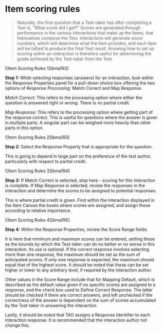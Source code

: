 # Item scoring rules

>Naturally, the first question that a Test-taker has after completing a Test is, "What score did I get?" Scores are generated through performance in the various interactions that make up the Items, that themselves compose the Test. Interactions will generate score numbers, which will determine what the Item provides, and each item will be tallied to produce the final Test result. Knowing how to set up scoring within an interaction is therefore useful for determining the grade achieved by the Test-taker from the Test.

![Item Scoring Rules 1][bma192]

**Step 1:** While selecting responses (answers) for an interaction, look within the Response Properties panel for a pull-down choice box offering the two options of *Response Processing*: Match Correct and Map Response.

*Match Correct:* This refers to the processing option where either the question is answered right or wrong. There is no partial credit.

*Map Response:* This refers to the processing option where getting part of the response correct. This is useful for questions where the answer is given in multiple parts. A singular part can be weighed more heavily than other parts in this option.

![Item Scoring Rules 2][bma193]

**Step 2:** Select the Response Property that is appropriate for the question.

This is going to depend in large part on the preference of the test author, particularly with respect to partial credit.

![Item Scoring Rules 3][bma194]

**Step 3:** If Match Correct is selected, stop here - scoring for this interaction is complete. If Map Response is selected, review the responses in the interaction and determine the scores to be assigned to potential responses.

This is where partial credit is given. Find within the interaction displayed in the Item Canvas the boxes where scores are assigned, and assign these according to relative importance. 

![Item Scoring Rules 4][bma195]

**Step 4:** Within the Response Properties, review the Score Range fields.

It is here that minimum and maximum scores can be entered, setting these as the bounds by which the Test-taker can do no better or no worse in this interaction. Its use is optional. If the correct response involves selecting more than one response, the maximum should be set as the sum of anticipated scores. If only one response is expected, the maximum should equal that of the highest score. It should be noted that these can be set higher or lower to any arbitrary level, if required by the interaction author.

Other values in the Score Range include that for Mapping Default, which is described as the default value given if no specific scores are assigned to a response, and the check box used to Define Correct Response. The latter should be checked if there are correct answers, and left unchecked if the correctness of the answer is dependent on the sum of scores accumulated by the Test-taker in answering the interaction.

Lastly, it should be noted that TAO assigns a Response Identifier to each interaction response. It is recommended that the interaction author not change this.